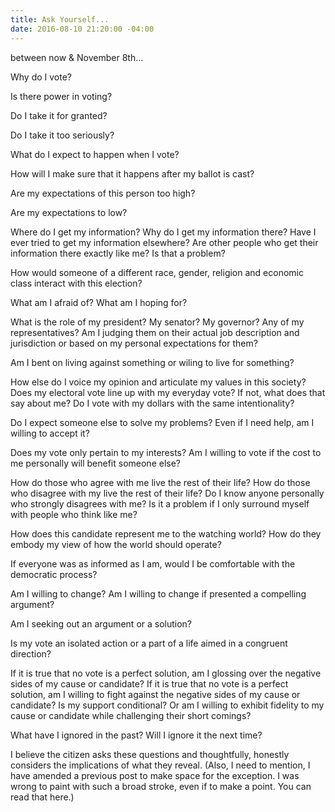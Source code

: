 ```yaml
---
title: Ask Yourself...
date: 2016-08-10 21:20:00 -04:00
---
```


between now & November 8th…

Why do I vote?

Is there power in voting?

Do I take it for granted?

Do I take it too seriously?

What do I expect to happen when I vote?

How will I make sure that it happens after my ballot is cast?

Are my expectations of this person too high?

Are my expectations to low?

Where do I get my information?
Why do I get my information there?
Have I ever tried to get my information elsewhere?
Are other people who get their information there exactly like me?
Is that a problem?

How would someone of a different race, gender, religion and economic class interact with this election?

What am I afraid of?
What am I hoping for?

What is the role of my president? My senator? My governor? Any of my representatives?
Am I judging them on their actual job description and jurisdiction or based on my personal expectations for them?

Am I bent on living against something or wiling to live for something?

How else do I voice my opinion and articulate my values in this society?
Does my electoral vote line up with my everyday vote?
If not, what does that say about me?
Do I vote with my dollars with the same intentionality?

Do I expect someone else to solve my problems?
Even if I need help, am I willing to accept it?

Does my vote only pertain to my interests?
Am I willing to vote if the cost to me personally will benefit someone else?

How do those who agree with me live the rest of their life?
How do those who disagree with my live the rest of their life?
Do I know anyone personally who strongly disagrees with me?
Is it a problem if I only surround myself with people who think like me?

How does this candidate represent me to the watching world?
How do they embody my view of how the world should operate?

If everyone was as informed as I am, would I be comfortable with the democratic process?

Am I willing to change?
Am I willing to change if presented a compelling argument?

Am I seeking out an argument or a solution?

Is my vote an isolated action or a part of a life aimed in a congruent direction?

If it is true that no vote is a perfect solution, am I glossing over the negative sides of my cause or candidate?
If it is true that no vote is a perfect solution, am I willing to fight against the negative sides of my cause or candidate?
Is my support conditional?
Or am I willing to exhibit fidelity to my cause or candidate while challenging their short comings?

What have I ignored in the past?
Will I ignore it the next time?

I believe the citizen asks these questions and thoughtfully, honestly considers the implications of what they reveal. (Also, I need to mention, I have amended a previous post to make space for the exception. I was wrong to paint with such a broad stroke, even if to make a point. You can read that here.)
